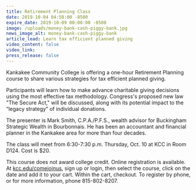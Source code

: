 ```yaml
---
title: Retirement Planning Class
date: 2019-10-04 04:58:00 -0500
expire_date: 2019-10-09 00:00:00 -0500
image: /uploads/money-bank-cash-piggy-bank.jpg
news_image_alt: money-bank-cash-piggy-bank
article_lead: Learn tax efficient planned giving
video_content: false
video_link:
press_release: false
---
```


Kankakee Community College is offering a one-hour Retirement Planning course to share various strategies for tax efficient planned giving.

Participants will learn how to make advance charitable giving decisions using the most effective tax methodology. Congress's proposed new law "The Secure Act," will be discussed, along with its potential impact to the “legacy strategy” of individual donations.

The presenter is Mark Smith, C.P.A./P.F.S., wealth advisor for Buckingham Strategic Wealth in Bourbonnais. He has been an accountant and financial planner in the Kankakee area for more than four decades.

The class will meet from 6:30-7:30 p.m. Thursday, Oct. 10 at KCC in Room D124. Cost is $20.

This course does not award college credit. Online registration is available. At [kcc.edu/comejoinus](https://www.enrole.com/kcc/jsp/login.jsp), sign up or login, then select the course, click on the date and add it to your cart. Within the cart, checkout. To register by phone, or for more information, phone 815-802-8207.<br>&nbsp;